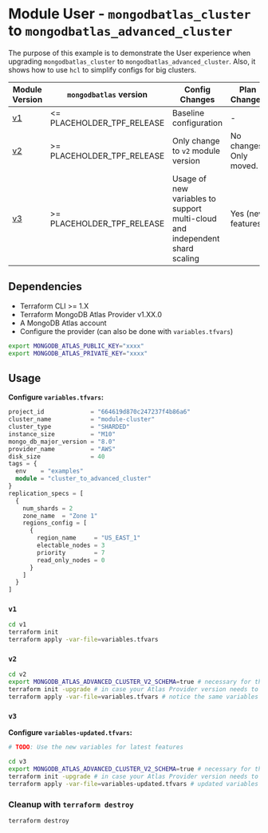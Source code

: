 # Module User - `mongodbatlas_cluster` to `mongodbatlas_advanced_cluster`

The purpose of this example is to demonstrate the User experience when upgrading `mongodbatlas_cluster` to `mongodbatlas_advanced_cluster`.
Also, it shows how to use `hcl` to simplify configs for big clusters.

Module Version | `mongodbatlas` version | Config Changes | Plan Changes
--- | --- | --- | ---
[v1](./v1) | <= PLACEHOLDER_TPF_RELEASE | Baseline configuration | -
[v2](./v2) | >= PLACEHOLDER_TPF_RELEASE | Only change to `v2` module version | No changes. Only moved.
[v3](./v3) | >= PLACEHOLDER_TPF_RELEASE | Usage of new variables to support multi-cloud and independent shard scaling | Yes (new features)


## Dependencies
<!-- TODO: Update XX versions -->
<!-- TODO: Update the `versions.tf` inside each vX -->
* Terraform CLI >= 1.X
* Terraform MongoDB Atlas Provider v1.XX.0
* A MongoDB Atlas account
* Configure the provider (can also be done with `variables.tfvars`)

```bash
export MONGODB_ATLAS_PUBLIC_KEY="xxxx"
export MONGODB_ATLAS_PRIVATE_KEY="xxxx"
```

## Usage

**Configure `variables.tfvars`:**

```tfvars
project_id             = "664619d870c247237f4b86a6"
cluster_name           = "module-cluster"
cluster_type           = "SHARDED"
instance_size          = "M10"
mongo_db_major_version = "8.0"
provider_name          = "AWS"
disk_size              = 40
tags = {
  env    = "examples"
  module = "cluster_to_advanced_cluster"
}
replication_specs = [
  {
    num_shards = 2
    zone_name  = "Zone 1"
    regions_config = [
      {
        region_name     = "US_EAST_1"
        electable_nodes = 3
        priority        = 7
        read_only_nodes = 0
      }
    ]
  }
]
```


### `v1`

```bash
cd v1
terraform init
terraform apply -var-file=variables.tfvars
```

### `v2`

```bash
cd v2
export MONGODB_ATLAS_ADVANCED_CLUSTER_V2_SCHEMA=true # necessary for the `moved` block to work
terraform init -upgrade # in case your Atlas Provider version needs to be upgraded
terraform apply -var-file=variables.tfvars # notice the same variables used as in `v1`
```

### `v3`

**Configure `variables-updated.tfvars`:**

```tfvars
# TODO: Use the new variables for latest features
```

```bash
cd v3
export MONGODB_ATLAS_ADVANCED_CLUSTER_V2_SCHEMA=true # necessary for the `moved` block to work
terraform init -upgrade # in case your Atlas Provider version needs to be upgraded
terraform apply -var-file=variables-updated.tfvars # updated variables to enable latest mongodb_advanced_cluster features
```

### Cleanup with `terraform destroy`

```bash
terraform destroy
```
